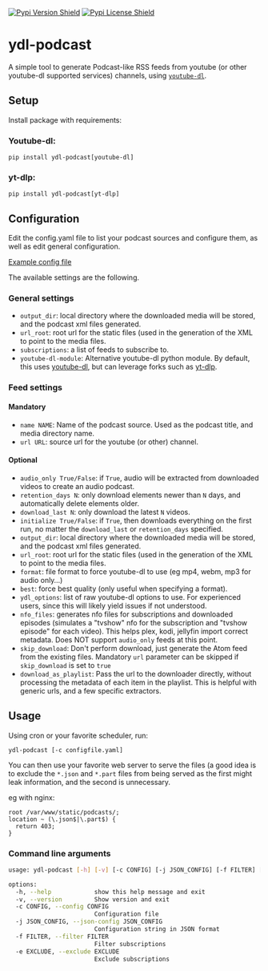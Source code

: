 [![Pypi Version Shield](https://img.shields.io/pypi/v/ydl-podcast.svg?style=flat-square)](https://pypi.org/project/ydl-podcast/)
[![Pypi License Shield](https://img.shields.io/pypi/l/ydl-podcast.svg?style=flat-square)](https://pypi.org/project/ydl-podcast/)

# ydl-podcast

A simple tool to generate Podcast-like RSS feeds from youtube (or other
youtube-dl supported services) channels, using
[`youtube-dl`](https://github.com/rg3/youtube-dl).

## Setup

Install package with requirements:

### Youtube-dl:

`pip install ydl-podcast[youtube-dl]`

### yt-dlp:

`pip install ydl-podcast[yt-dlp]`

## Configuration

Edit the config.yaml file to list your podcast sources and configure them,
as well as edit general configuration.

[Example config file](config.sample.yaml)

The available settings are the following.

### General settings

- `output_dir`: local directory where the downloaded media will be stored, and
  the podcast xml files generated.
- `url_root`: root url for the static files (used in the generation of the XML
  to point to the media files.
- `subscriptions`: a list of feeds to subscribe to.
- `youtube-dl-module`: Alternative youtube-dl python module. By default, this
uses [youtube-dl](https://github.com/rg3/youtube-dl), but can leverage forks
such as [yt-dlp](https://github.com/yt-dlp/yt-dlp).

### Feed settings

#### Mandatory
- `name NAME`: Name of the podcast source. Used as the podcast title, and media
  directory name.
- `url URL`: source url for the youtube (or other) channel.

#### Optional
- `audio_only True/False`: if `True`, audio will be extracted from downloaded
  videos to create an audio podcast.
- `retention_days N`: only download elements newer than `N` days, and
  automatically delete elements older.
- `download_last N`: only download the latest `N` videos.
- `initialize True/False`: if `True`, then downloads everything on the first
  run, no matter the `download_last` or `retention_days` specified.
- `output_dir`: local directory where the downloaded media will be stored, and
  the podcast xml files generated.
- `url_root`: root url for the static files (used in the generation of the XML
  to point to the media files.
- `format`: file format to force youtube-dl to use (eg mp4, webm, mp3 for audio
  only…)
- `best`: force best quality (only useful when specifying a format).
- `ydl_options`: list of raw youtube-dl options to use. For experienced users,
  since this will likely yield issues if not understood.
- `nfo_files`: generates nfo files for subscriptions and downloaded episodes (simulates a "tvshow" nfo for the subscription and "tvshow episode" for each video). This helps plex, kodi, jellyfin import correct metadata. Does NOT support `audio_only` feeds at this point.
- `skip_download`: Don't perform download, just generate the Atom feed from the existing files. Mandatory `url` parameter can be skipped if `skip_download` is set to `true`
- `download_as_playlist`: Pass the url to the downloader directly, without processing the metadata of each item in the playlist. This is helpful with generic urls, and a few specific extractors.

## Usage

Using cron or your favorite scheduler, run:

`ydl-podcast [-c configfile.yaml]`

You can then use your favorite web server to serve the files (a good idea is to
exclude the `*.json` and `*.part` files from being served as the first might
leak information, and the second is unnecessary.

eg with nginx:

```
root /var/www/static/podcasts/;
location ~ (\.json$|\.part$) {
  return 403;
}
```

### Command line arguments

```bash
usage: ydl-podcast [-h] [-v] [-c CONFIG] [-j JSON_CONFIG] [-f FILTER] [-e EXCLUDE]

options:
  -h, --help            show this help message and exit
  -v, --version         Show version and exit
  -c CONFIG, --config CONFIG
                        Configuration file
  -j JSON_CONFIG, --json-config JSON_CONFIG
                        Configuration string in JSON format
  -f FILTER, --filter FILTER
                        Filter subscriptions
  -e EXCLUDE, --exclude EXCLUDE
                        Exclude subscriptions
```
